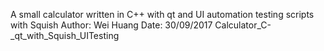 A small calculator written in C++ with qt and UI automation testing scripts with Squish
Author: Wei Huang
Date:   30/09/2017
Calculator_C-_qt_with_Squish_UITesting
